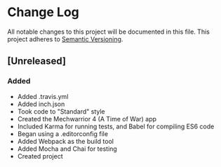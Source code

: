 # Change Log
All notable changes to this project will be documented in this file.
This project adheres to [Semantic Versioning](http://semver.org/).

## [Unreleased]
### Added
  - Added .travis.yml
  - Added inch.json
  - Took code to "Standard" style
  - Created the Mechwarrior 4 (A Time of War) app
  - Included Karma for running tests, and Babel for compiling ES6 code
  - Began using a .editorconfig file
  - Added Webpack as the build tool
  - Added Mocha and Chai for testing
  - Created project
